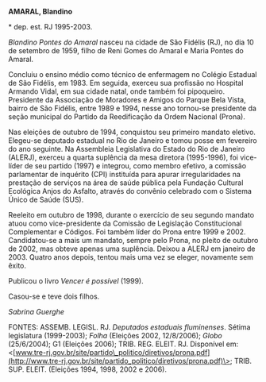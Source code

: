 **AMARAL, Blandino**

\* dep. est. RJ 1995-2003.

*Blandino Pontes do Amaral* nasceu na cidade de São Fidélis (RJ), no dia
10 de setembro de 1959, filho de Reni Gomes do Amaral e Maria Pontes do
Amaral.

Concluiu o ensino médio como técnico de enfermagem no Colégio Estadual
de São Fidélis, em 1983. Em seguida, exerceu sua profissão no Hospital
Armando Vidal, em sua cidade natal, onde também foi pipoqueiro.
Presidente da Associação de Moradores e Amigos do Parque Bela Vista,
bairro de São Fidélis, entre 1989 e 1994, nesse ano tornou-se presidente
da seção municipal do Partido da Reedificação da Ordem Nacional (Prona).

Nas eleições de outubro de 1994, conquistou seu primeiro mandato
eletivo. Elegeu-se deputado estadual no Rio de Janeiro e tomou posse em
fevereiro do ano seguinte. Na Assembleia Legislativa do Estado do Rio de
Janeiro (ALERJ), exerceu a quarta suplência da mesa diretora
(1995-1996), foi vice-líder de seu partido (1997) e integrou, como
membro efetivo, a comissão parlamentar de inquérito (CPI) instituída
para apurar irregularidades na prestação de serviços na área de saúde
pública pela Fundação Cultural Ecológica Anjos do Asfalto, através do
convênio celebrado com o Sistema Único de Saúde (SUS).

Reeleito em outubro de 1998, durante o exercício de seu segundo mandato
atuou como vice-presidente da Comissão de Legislação Constitucional
Complementar e Códigos. Foi também líder do Prona entre 1999 e 2002.
Candidatou-se a mais um mandato, sempre pelo Prona, no pleito de outubro
de 2002, mas obteve apenas uma suplência. Deixou a ALERJ em janeiro de
2003. Quatro anos depois, tentou mais uma vez se eleger, novamente sem
êxito.

Publicou o livro *Vencer é possível* (1999).

Casou-se e teve dois filhos.

*Sabrina Guerghe*

FONTES: ASSEMB. LEGISL. RJ. *Deputados estaduais fluminenses*. Sétima
legislatura (1999-2003); *Folha* (Eleições 2002, 12/8/2006); *Globo*
(25/6/2004); G1 (Eleições 2006); TRIB. REG. ELEIT. RJ. Disponível em:
\<[www.tre-rj.gov.br/site/partido\_politico/diretivos/prona.pdf](http://www.tre-rj.gov.br/site/partido_politico/diretivos/prona.pdf)\>;
TRIB. SUP. ELEIT. (Eleições 1994, 1998, 2002 e 2006).
